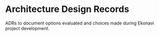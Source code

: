 # Architecture Design Records

ADRs to document options evaluated and choices made during Ekonavi project development.
